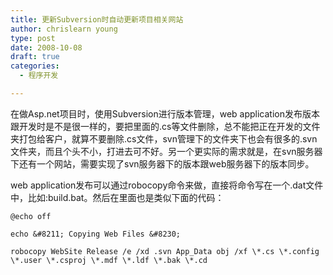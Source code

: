 ```yaml
---
title: 更新Subversion时自动更新项目相关网站
author: chrislearn young
type: post
date: 2008-10-08
draft: true
categories:
  - 程序开发

---
```

在做Asp.net项目时，使用Subversion进行版本管理，web application发布版本跟开发时是不是很一样的，要把里面的.cs等文件删除，总不能把正在开发的文件夹打包给客户，就算不要删除.cs文件，svn管理下的文件夹下也会有很多的.svn文件夹，而且个头不小，打进去可不好。另一个更实际的需求就是，在svn服务器下还有一个网站，需要实现了svn服务器下的版本跟web服务器下的版本同步。

web application发布可以通过robocopy命令来做，直接将命令写在一个.dat文件中，比如:build.bat。然后在里面也是类似下面的代码：

```
@echo off

echo &#8211; Copying Web Files &#8230;
  
robocopy WebSite Release /e /xd .svn App_Data obj /xf \*.cs \*.config \*.user \*.csproj \*.mdf \*.ldf \*.bak \*.cd
```